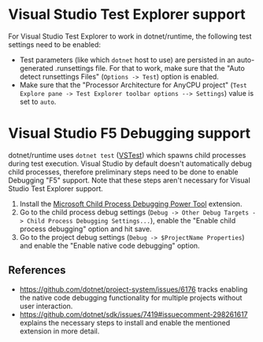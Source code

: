 # Visual Studio Test Explorer support
For Visual Studio Test Explorer to work in dotnet/runtime, the following test settings need to be enabled: 
- Test parameters (like which `dotnet` host to use) are persisted in an auto-generated .runsettings file. For that to work, make sure that the "Auto detect runsettings Files" (`Options -> Test`) option is enabled.
- Make sure that the "Processor Architecture for AnyCPU project" (`Test Explore pane -> Test Explorer toolbar options --> Settings`) value is set to `auto`.

# Visual Studio F5 Debugging support
dotnet/runtime uses `dotnet test` ([VSTest](https://github.com/Microsoft/vstest)) which spawns child processes during test execution.
Visual Studio by default doesn't automatically debug child processes, therefore preliminary steps need to be done to enable Debugging "F5" support.
Note that these steps aren't necessary for Visual Studio Test Explorer support.
1. Install the [Microsoft Child Process Debugging Power Tool](https://marketplace.visualstudio.com/items?itemName=vsdbgplat.MicrosoftChildProcessDebuggingPowerTool) extension.
2. Go to the child process debug settings (`Debug -> Other Debug Targets -> Child Process Debugging Settings...`), enable the "Enable child process debugging" option and hit save.
3. Go to the project debug settings (`Debug -> $ProjectName Properties`) and enable the "Enable native code debugging" option.

## References
- https://github.com/dotnet/project-system/issues/6176 tracks enabling the native code debugging functionality for multiple projects without user interaction.
- https://github.com/dotnet/sdk/issues/7419#issuecomment-298261617 explains the necessary steps to install and enable the mentioned extension in more detail.
